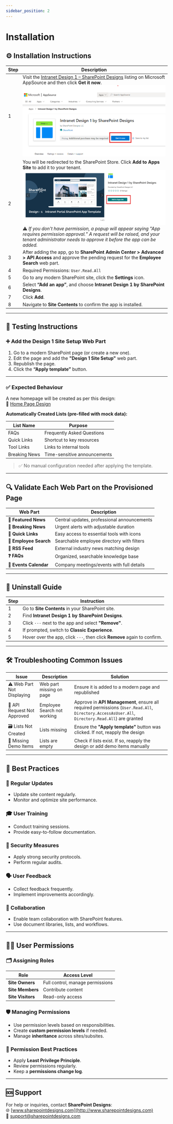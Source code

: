 ```yaml
---
sidebar_position: 2
---
```


# Installation

## ⚙️ Installation Instructions

| Step | Description                                                                                       |
| ---- | ------------------------------------------------------------------------------------------------- |
| 1    | Visit the [Intranet Design 1 – SharePoint Designs](https://appsource.microsoft.com/en-us/product/office/WA200008452?tab=Overview) listing on Microsoft AppSource and then click **Get it now**.<br />![Get it Now](assets/design1_getItNow.png) |
| 2    | You will be redirected to the SharePoint Store. Click **Add to Apps Site** to add it to your tenant.<br />![Add to Apps Site](assets/design1_addToAppSite.png)<br />⚠️ *If you don't have permission, a popup will appear saying "App requires permission approval." A request will be raised, and your tenant administrator needs to approve it before the app can be added.* |
| 3    | After adding the app, go to **SharePoint Admin Center > Advanced > API Access** and approve the pending request for the **Employee Search** web part. |
| 4    | Required Permissions: `User.Read.All`                                                             |
| 5    | Go to any modern SharePoint site, click the **Settings** icon.                                    |
| 6    | Select **“Add an app”**, and choose **Intranet Design 1 by SharePoint Designs**.                  |
| 7    | Click **Add**.                                                                                    |
| 8    | Navigate to **Site Contents** to confirm the app is installed.                                    |


---

## 🧪 Testing Instructions

### ➕ Add the Design 1 Site Setup Web Part

1. Go to a modern SharePoint page (or create a new one).
2. Edit the page and add the **"Design 1 Site Setup"** web part.
3. Republish the page.
4. Click the **“Apply template”** button.

---

### ✅ Expected Behaviour

A new homepage will be created as per this design:  
🔗 [Home Page Design](https://www.sharepointdesigns.com/diy-intranet-designs)

**Automatically Created Lists (pre-filled with mock data):**

| List Name     | Purpose                      |
| ------------- | ---------------------------- |
| FAQs          | Frequently Asked Questions   |
| Quick Links   | Shortcut to key resources    |
| Tool Links    | Links to internal tools      |
| Breaking News | Time-sensitive announcements |

> ✅ No manual configuration needed after applying the template.

---

## 🔍 Validate Each Web Part on the Provisioned Page

| Web Part               | Description                                 |
| ---------------------- | ------------------------------------------- |
| **📰 Featured News**   | Central updates, professional announcements |
| **🚨 Breaking News**   | Urgent alerts with adjustable duration      |
| **🔗 Quick Links**     | Easy access to essential tools with icons   |
| **👥 Employee Search** | Searchable employee directory with filters  |
| **📰 RSS Feed**        | External industry news matching design      |
| **❓ FAQs**            | Organized, searchable knowledge base        |
| **📅 Events Calendar** | Company meetings/events with full details   |

---

## 🧹 Uninstall Guide

| Step | Instruction                                                              |
| ---- | ------------------------------------------------------------------------ |
| 1    | Go to **Site Contents** in your SharePoint site.                         |
| 2    | Find **Intranet Design 1 by SharePoint Designs**.                        |
| 3    | Click `···` next to the app and select **"Remove"**.                     |
| 4    | If prompted, switch to **Classic Experience**.                           |
| 5    | Hover over the app, click `···`, then click **Remove** again to confirm. |

---

## 🛠️ Troubleshooting Common Issues

| Issue                       | Description                 | Solution                                                                                                                                         |
| --------------------------- | --------------------------- | ------------------------------------------------------------------------------------------------------------------------------------------------ |
| ⚠️ Web Part Not Displaying  | Web part missing on page    | Ensure it is added to a modern page and republished                                                                                              |
| 🔐 API Request Not Approved | Employee Search not working | Approve in **API Management**, ensure all required permissions (`User.Read.All`, `Directory.AccessAsUser.All`, `Directory.Read.All`) are granted |
| 🗃️ Lists Not Created        | Lists missing               | Ensure the **"Apply template"** button was clicked. If not, reapply the design                                                                   |
| 📝 Missing Demo Items       | Lists are empty             | Check if lists exist. If so, reapply the design or add demo items manually                                                                       |

---

## 🌟 Best Practices

### 🔁 Regular Updates

- Update site content regularly.
- Monitor and optimize site performance.

### 🎓 User Training

- Conduct training sessions.
- Provide easy-to-follow documentation.

### 🔐 Security Measures

- Apply strong security protocols.
- Perform regular audits.

### 🗣️ User Feedback

- Collect feedback frequently.
- Implement improvements accordingly.

### 🤝 Collaboration

- Enable team collaboration with SharePoint features.
- Use document libraries, lists, and workflows.

---

## 🧑‍💼 User Permissions

### 🗂️ Assigning Roles

| Role              | Access Level                     |
| ----------------- | -------------------------------- |
| **Site Owners**   | Full control, manage permissions |
| **Site Members**  | Contribute content               |
| **Site Visitors** | Read-only access                 |

### 🛡️ Managing Permissions

- Use permission levels based on responsibilities.
- Create **custom permission levels** if needed.
- Manage **inheritance** across sites/subsites.

### 🧾 Permission Best Practices

- Apply **Least Privilege Principle**.
- Review permissions regularly.
- Keep a **permissions change log**.

---

## 🆘 Support

For help or inquiries, contact **SharePoint Designs**:  
🌐 [www.sharepointdesigns.com](http://www.sharepointdesigns.com)  
📧 support@sharepointdesigns.com
